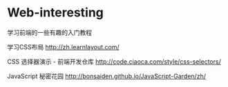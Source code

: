 # Web-interesting
学习前端的一些有趣的入门教程

学习CSS布局  http://zh.learnlayout.com/

CSS 选择器演示 - 前端开发仓库  http://code.ciaoca.com/style/css-selectors/

JavaScript 秘密花园  http://bonsaiden.github.io/JavaScript-Garden/zh/
